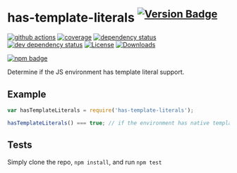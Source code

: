 # has-template-literals <sup>[![Version Badge][npm-version-svg]][package-url]</sup>

[![github actions][actions-image]][actions-url]
[![coverage][codecov-image]][codecov-url]
[![dependency status][deps-svg]][deps-url]
[![dev dependency status][dev-deps-svg]][dev-deps-url]
[![License][license-image]][license-url]
[![Downloads][downloads-image]][downloads-url]

[![npm badge][npm-badge-png]][package-url]

Determine if the JS environment has template literal support.

## Example

```js
var hasTemplateLiterals = require('has-template-literals');

hasTemplateLiterals() === true; // if the environment has native template literal support.
```

## Tests
Simply clone the repo, `npm install`, and run `npm test`

[package-url]: https://npmjs.org/package/has-template-literals
[npm-version-svg]: https://versionbadg.es/inspect-js/has-template-literals.svg
[deps-svg]: https://david-dm.org/inspect-js/has-template-literals.svg
[deps-url]: https://david-dm.org/inspect-js/has-template-literals
[dev-deps-svg]: https://david-dm.org/inspect-js/has-template-literals/dev-status.svg
[dev-deps-url]: https://david-dm.org/inspect-js/has-template-literals#info=devDependencies
[npm-badge-png]: https://nodei.co/npm/has-template-literals.png?downloads=true&stars=true
[license-image]: https://img.shields.io/npm/l/has-template-literals.svg
[license-url]: LICENSE
[downloads-image]: https://img.shields.io/npm/dm/has-template-literals.svg
[downloads-url]: https://npm-stat.com/charts.html?package=has-template-literals
[codecov-image]: https://codecov.io/gh/inspect-js/has-template-literals/branch/main/graphs/badge.svg
[codecov-url]: https://app.codecov.io/gh/inspect-js/has-template-literals/
[actions-image]: https://img.shields.io/endpoint?url=https://github-actions-badge-u3jn4tfpocch.runkit.sh/inspect-js/has-template-literals
[actions-url]: https://github.com/inspect-js/has-template-literals/actions
